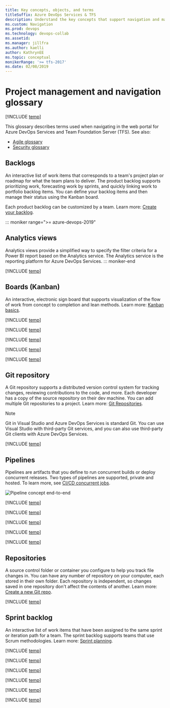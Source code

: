 ```yaml
---
title: Key concepts, objects, and terms
titleSuffix: Azure DevOps Services & TFS
description: Understand the key concepts that support navigation and managing projects available with Azure DevOps & Team Foundation Server  
ms.custom: Navigation
ms.prod: devops
ms.technology: devops-collab
ms.assetid: 
ms.manager: jillfra
ms.author: kaelli
author: KathrynEE
ms.topic: conceptual
monikerRange: '>= tfs-2017'
ms.date: 02/08/2019
---
```



# Project management and navigation glossary   

[!INCLUDE [temp](../../_shared/version-tfs-2017-through-vsts.md)] 
 
This glossary describes terms used when navigating in the web portal for  Azure DevOps Services and Team Foundation Server (TFS).  See also: 
- [Agile glossary](../../boards/work-items/agile-glossary.md) 
- [Security glossary](../../organizations/security/security-glossary.md)  


## Backlogs 
An interactive list of work items that corresponds to a team's project plan or roadmap for what the team plans to deliver. The product backlog supports prioritizing work, forecasting work by sprints, and quickly linking work to portfolio backlog items. You can define your backlog items and then manage their status using the Kanban board. 

Each product backlog can be customized by a team. Learn more: [Create your backlog](../../boards/backlogs/create-your-backlog.md).   

::: moniker range=">= azure-devops-2019"
## Analytics views
Analytics views provide a simplified way to specify the filter criteria for a Power BI report based on the Analytics service. The Analytics service is the reporting platform for Azure DevOps Services. 
::: moniker-end

[!INCLUDE [temp](../../_shared/glossary-terms/area-paths.md)] 

## Boards (Kanban) 
An interactive, electronic sign board that supports visualization of the flow of work from concept to completion and lean methods. Learn more: [Kanban basics](../../boards/boards/kanban-basics.md).

[!INCLUDE [temp](../../_shared/glossary-terms/collections.md)] 

[!INCLUDE [temp](../../_shared/glossary-terms/dashboards.md)] 

[!INCLUDE [temp](../../_shared/glossary-terms/extensions.md)] 

[!INCLUDE [temp](../../_shared/glossary-terms/favorites.md)] 

[!INCLUDE [temp](../../_shared/glossary-terms/follow.md)] 

## Git repository

A Git repository supports a distributed version control system for tracking changes, reviewing contributions to the code, and more. Each developer has a copy of the source repository on their dev machine. You can add multiple Git repositories to a project. Learn more: [Git Repositories](../../repos/git/index.md).  

> [!NOTE]   
> Git in Visual Studio and Azure DevOps Services is standard Git. You can use Visual Studio with third-party Git services, and you can also use third-party Git clients with Azure DevOps Services.

[!INCLUDE [temp](../../_shared/glossary-terms/notifications.md)]


## Pipelines 

Pipelines are artifacts that you define to run concurrent builds or deploy concurrent releases. Two types of pipelines are supported, private and hosted. To learn more, see [CI/CD concurrent jobs](../../pipelines/licensing/concurrent-jobs.md). 

![Pipeline concept end-to-end](/azure/devops/pipelines/_img/pipeline-concept-end-to-end.png)

[!INCLUDE [temp](../../_shared/glossary-terms/plans.md)] 

[!INCLUDE [temp](../../_shared/glossary-terms/process.md)] 

[!INCLUDE [temp](../../_shared/glossary-terms/projects.md)] 

[!INCLUDE [temp](../../_shared/glossary-terms/public-projects.md)] 


[!INCLUDE [temp](../../_shared/glossary-terms/queries.md)] 

## Repositories

A source control folder or container you configure to help you track file changes in. You can have any number of repository on your computer, each stored in their own folder. Each repository is independent, so changes saved in one repository don't affect the contents of another. Learn more: [Create a new Git repo](../../repos/git/creatingrepo.md).    

[!INCLUDE [temp](../../_shared/glossary-terms/sprints.md)] 

## Sprint backlog 
An interactive list of work items that have been assigned to the same sprint or iteration path for a team. The sprint backlog supports teams that use Scrum methodologies. Learn more: [Sprint planning](../../boards/sprints/assign-work-sprint.md).  

 
[!INCLUDE [temp](../../_shared/glossary-terms/taskboard.md)] 

[!INCLUDE [temp](../../_shared/glossary-terms/teams.md)] 

[!INCLUDE [temp](../../_shared/glossary-terms/tfvc-repo.md)] 

[!INCLUDE [temp](../../_shared/glossary-terms/widgets.md)] 

[!INCLUDE [temp](../../_shared/glossary-terms/work-items.md)] 

[!INCLUDE [temp](../../_shared/glossary-terms/work-item-types.md)] 
